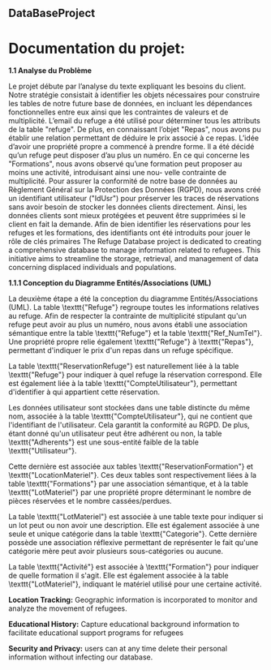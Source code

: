 ## DataBaseProject

# Documentation du projet:
**1.1 Analyse du Problème**

Le projet débute par l’analyse du texte expliquant les besoins du client. Notre stratégie consistait à
identifier les objets nécessaires pour construire les tables de notre future base de données, en incluant
les dépendances fonctionnelles entre eux ainsi que les contraintes de valeurs et de multiplicité.
L’email du refuge a été utilisé pour déterminer tous les attributs de la table "refuge". De plus, en
connaissant l’objet "Repas", nous avons pu établir une relation permettant de déduire le prix associé à
ce repas. L’idée d’avoir une propriété propre a commencé à prendre forme.
Il a été décidé qu’un refuge peut disposer d’au plus un numéro. En ce qui concerne les "Formations",
nous avons observé qu’une formation peut proposer au moins une activité, introduisant ainsi une nou-
velle contrainte de multiplicité.
Pour assurer la conformité de notre base de données au Règlement Général sur la Protection des
Données (RGPD), nous avons créé un identifiant utilisateur ("IdUsr") pour préserver les traces de
réservations sans avoir besoin de stocker les données clients directement. Ainsi, les données clients
sont mieux protégées et peuvent être supprimées si le client en fait la demande.
Afin de bien identifier les réservations pour les refuges et les formations, des identifiants ont été
introduits pour jouer le rôle de clés primaires
The Refuge Database project is dedicated to creating a comprehensive database to manage information related to refugees. This initiative aims to streamline the storage, retrieval, and management of data concerning displaced individuals and populations.

**1.1.1 Conception du Diagramme Entités/Associations (UML)** 

La deuxième étape a été la conception du diagramme Entités/Associations (UML). La table \texttt{"Refuge"} regroupe toutes les informations relatives au refuge. Afin de respecter la contrainte de multiplicité stipulant qu'un refuge peut avoir au plus un numéro, nous avons établi une association sémantique entre la table \texttt{"Refuge"} et la table \texttt{"Ref\_NumTel"}. Une propriété propre relie également \texttt{"Refuge"} à \texttt{"Repas"}, permettant d'indiquer le prix d'un repas dans un refuge spécifique.

La table \texttt{"ReservationRefuge"} est naturellement liée à la table \texttt{"Refuge"} pour indiquer à quel refuge la réservation correspond. Elle est également liée à la table \texttt{"CompteUtilisateur"}, permettant d'identifier à qui appartient cette réservation.

Les données utilisateur sont stockées dans une table distincte du même nom, associée à la table \texttt{"CompteUtilisateur"}, qui ne contient que l'identifiant de l'utilisateur. Cela garantit la conformité au RGPD. De plus, étant donné qu'un utilisateur peut être adhérent ou non, la table \texttt{"Adherents"} est une sous-entité faible de la table \texttt{"Utilisateur"}.

Cette dernière est associée aux tables \texttt{"ReservationFormation"} et \texttt{"LocationMateriel"}. Ces deux tables sont respectivement liées à la table \texttt{"Formations"} par une association sémantique, et à la table \texttt{"LotMateriel"} par une propriété propre déterminant le nombre de pièces réservées et le nombre cassées/perdues.

La table \texttt{"LotMateriel"} est associée à une table texte pour indiquer si un lot peut ou non avoir une description. Elle est également associée à une seule et unique catégorie dans la table \texttt{"Categorie"}. Cette dernière possède une association réflexive permettant de représenter le fait qu'une catégorie mère peut avoir plusieurs sous-catégories ou aucune.

La table \texttt{"Activité"} est associée à \texttt{"Formation"} pour indiquer de quelle formation il s'agit. Elle est également associée à la table \texttt{"LotMateriel"}, indiquant le matériel utilisé pour une certaine activité.

**Location Tracking:**  Geographic information is incorporated to monitor and analyze the movement of refugees.

**Educational History:** Capture educational background information to facilitate educational support programs for refugees

**Security and Privacy:** users can at any time delete their personal information without infecting our database.
